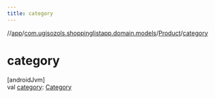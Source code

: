 ```yaml
---
title: category
---
```

//[app](../../../index.html)/[com.ugisozols.shoppinglistapp.domain.models](../index.html)/[Product](index.html)/[category](category.html)



# category



[androidJvm]\
val [category](category.html): [Category](../-category/index.html)




